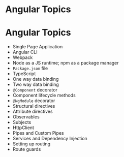 # Angular Topics

# Angular Topics

- Single Page Application
- Angular CLI
- Webpack
- Node as a JS runtime; npm as a package manager
- `Package.json` file
- TypeScript
- One way data binding
- Two way data binding
- `@Component` decorator
- Component lifecycle methods
- `@NgModule` decorator
- Structural directives
- Attribute directives
- Observables
- Subjects
- HttpClient
- Pipes and Custom Pipes
- Services and Dependency Injection
- Setting up routing
- Route guards
